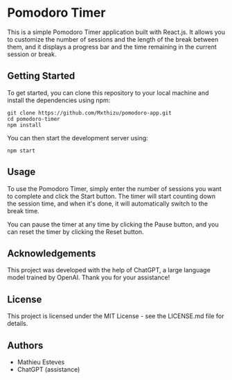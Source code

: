# Pomodoro Timer

This is a simple Pomodoro Timer application built with React.js. It allows you to customize the number of sessions and the length of the break between them, and it displays a progress bar and the time remaining in the current session or break.

## Getting Started

To get started, you can clone this repository to your local machine and install the dependencies using npm:

```
git clone https://github.com/Mxthizu/pomodoro-app.git
cd pomodoro-timer
npm install
```

You can then start the development server using:

```
npm start
```

## Usage

To use the Pomodoro Timer, simply enter the number of sessions you want to complete and click the Start button. The timer will start counting down the session time, and when it's done, it will automatically switch to the break time.

You can pause the timer at any time by clicking the Pause button, and you can reset the timer by clicking the Reset button.

## Acknowledgements

This project was developed with the help of ChatGPT, a large language model trained by OpenAI. Thank you for your assistance!

## License

This project is licensed under the MIT License - see the LICENSE.md file for details.

## Authors

* Mathieu Esteves
* ChatGPT (assistance)
